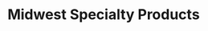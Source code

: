 ---
title: "Midwest Specialty Products"
url: /shakopee/midwest-specialty-products/
shop: kitchen
---